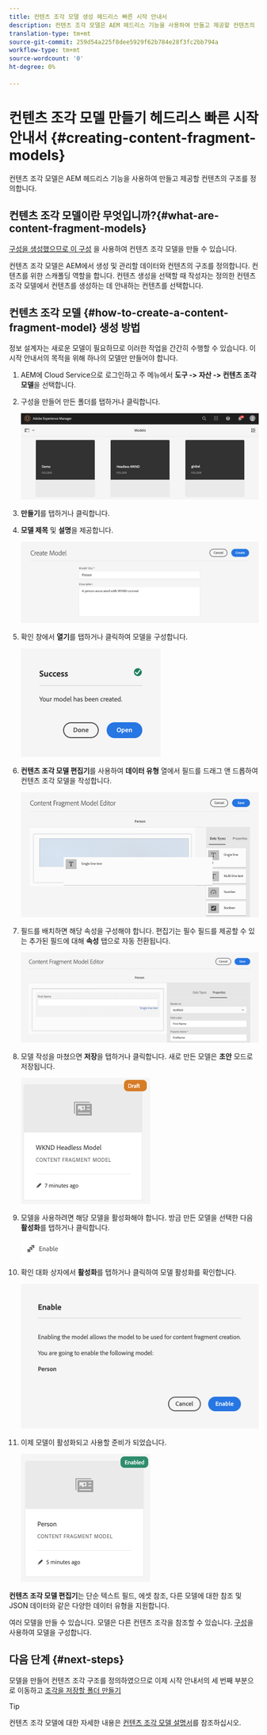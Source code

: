 ```yaml
---
title: 컨텐츠 조각 모델 생성 헤드리스 빠른 시작 안내서
description: 컨텐츠 조각 모델은 AEM 헤드리스 기능을 사용하여 만들고 제공할 컨텐츠의 구조를 정의합니다.
translation-type: tm+mt
source-git-commit: 259d54a225f8dee5929f62b784e28f3fc2bb794a
workflow-type: tm+mt
source-wordcount: '0'
ht-degree: 0%

---
```



# 컨텐츠 조각 모델 만들기 헤드리스 빠른 시작 안내서 {#creating-content-fragment-models}

컨텐츠 조각 모델은 AEM 헤드리스 기능을 사용하여 만들고 제공할 컨텐츠의 구조를 정의합니다.

## 컨텐츠 조각 모델이란 무엇입니까?{#what-are-content-fragment-models}

[구성을 생성했으므로 이 구성](create-configuration.md) 을 사용하여 컨텐츠 조각 모델을 만들 수 있습니다.

컨텐츠 조각 모델은 AEM에서 생성 및 관리할 데이터와 컨텐츠의 구조를 정의합니다. 컨텐츠를 위한 스캐폴딩 역할을 합니다. 컨텐츠 생성을 선택할 때 작성자는 정의한 컨텐츠 조각 모델에서 컨텐츠를 생성하는 데 안내하는 컨텐츠를 선택합니다.

## 컨텐츠 조각 모델 {#how-to-create-a-content-fragment-model} 생성 방법

정보 설계자는 새로운 모델이 필요하므로 이러한 작업을 간간히 수행할 수 있습니다. 이 시작 안내서의 목적을 위해 하나의 모델만 만들어야 합니다.

1. AEM에 Cloud Service으로 로그인하고 주 메뉴에서 **도구 -> 자산 -> 컨텐츠 조각 모델**&#x200B;을 선택합니다.
1. 구성을 만들어 만든 폴더를 탭하거나 클릭합니다.

   ![모델 폴더](../assets/models-folder.png)
1. **만들기**&#x200B;를 탭하거나 클릭합니다.
1. **모델 제목** 및 **설명**&#x200B;을 제공합니다.

   ![모델 만들기](../assets/models-create.png)
1. 확인 창에서 **열기**&#x200B;를 탭하거나 클릭하여 모델을 구성합니다.

   ![확인 창](../assets/models-confirmation.png)
1. **컨텐츠 조각 모델 편집기**&#x200B;를 사용하여 **데이터 유형** 열에서 필드를 드래그 앤 드롭하여 컨텐츠 조각 모델을 작성합니다.

   ![필드 드래그하여 놓기](../assets/models-drag-and-drop.png)

1. 필드를 배치하면 해당 속성을 구성해야 합니다. 편집기는 필수 필드를 제공할 수 있는 추가된 필드에 대해 **속성** 탭으로 자동 전환됩니다.

   ![속성 구성](../assets/models-configure-properties.png)
1. 모델 작성을 마쳤으면 **저장**&#x200B;을 탭하거나 클릭합니다. 새로 만든 모델은 **초안** 모드로 저장됩니다.

   ![초안 모드의 모델](../assets/models-draft.png)
1. 모델을 사용하려면 해당 모델을 활성화해야 합니다. 방금 만든 모델을 선택한 다음 **활성화**&#x200B;를 탭하거나 클릭합니다.

   ![모델 활성화](../assets/models-enable.png)
1. 확인 대화 상자에서 **활성화**&#x200B;를 탭하거나 클릭하여 모델 활성화를 확인합니다.

   ![확인 대화 상자 활성화](../assets/models-enabling.png)
1. 이제 모델이 활성화되고 사용할 준비가 되었습니다.

   ![모델 활성화](../assets/models-enabled.png)

**컨텐츠 조각 모델 편집기**&#x200B;는 단순 텍스트 필드, 에셋 참조, 다른 모델에 대한 참조 및 JSON 데이터와 같은 다양한 데이터 유형을 지원합니다.

여러 모델을 만들 수 있습니다. 모델은 다른 컨텐츠 조각을 참조할 수 있습니다. [구성](create-configuration.md)을 사용하여 모델을 구성합니다.

## 다음 단계 {#next-steps}

모델을 만들어 컨텐츠 조각 구조를 정의하였으므로 이제 시작 안내서의 세 번째 부분으로 이동하고 [조각을 저장할 폴더 만들기](create-assets-folder.md)

>[!TIP]
>
>컨텐츠 조각 모델에 대한 자세한 내용은 [컨텐츠 조각 모델 설명서](/help/assets/content-fragments/content-fragments-models.md)를 참조하십시오.
